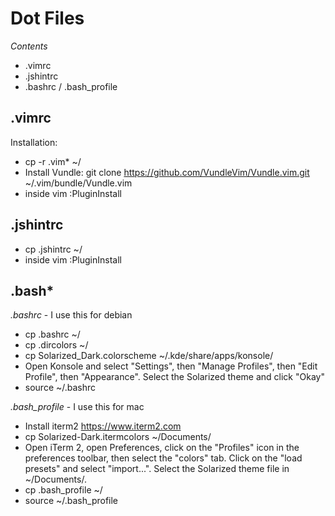 Dot Files
=========

*Contents*

* .vimrc
* .jshintrc
* .bashrc / .bash\_profile

.vimrc
------

Installation:

* cp -r .vim\* ~/
* Install Vundle: git clone https://github.com/VundleVim/Vundle.vim.git ~/.vim/bundle/Vundle.vim
* inside vim :PluginInstall

.jshintrc
---------

* cp .jshintrc ~/
* inside vim :PluginInstall

.bash\*
------

*.bashrc* - I use this for debian

* cp .bashrc ~/
* cp .dircolors ~/
* cp Solarized_Dark.colorscheme ~/.kde/share/apps/konsole/
* Open Konsole and select "Settings", then "Manage Profiles", then "Edit Profile", then "Appearance". Select the Solarized theme and click "Okay"
* source ~/.bashrc

*.bash_profile* - I use this for mac

* Install iterm2 https://www.iterm2.com
* cp Solarized-Dark.itermcolors ~/Documents/
* Open iTerm 2, open Preferences, click on the "Profiles" icon in the preferences toolbar, then select the "colors" tab. Click on the "load presets" and select "import...". Select the Solarized theme file in ~/Documents/.
* cp .bash\_profile ~/
* source ~/.bash\_profile
